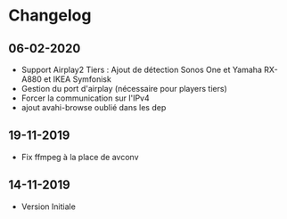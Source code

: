 
Changelog
=========

06-02-2020
-------------
* Support Airplay2 Tiers : Ajout de détection Sonos One et Yamaha RX-A880 et IKEA Symfonisk
* Gestion du port d'airplay (nécessaire pour players tiers)
* Forcer la communication sur l'IPv4
* ajout avahi-browse oublié dans les dep

19-11-2019
-------------

* Fix ffmpeg à la place de avconv

14-11-2019
-------------

* Version Initiale
